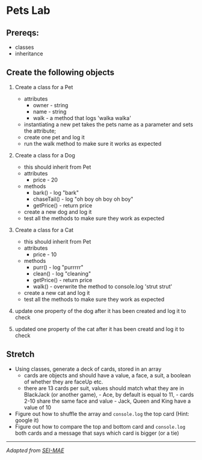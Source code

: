 # Pets Lab

## Prereqs:
* classes
* inheritance

## Create the following objects

1. Create a class for a Pet
    - attributes
        - owner - string
        - name - string
        - walk - a method that logs 'walka walka'
    - instantiating a new pet takes the pets name as a parameter and sets the attribute;
    - create one pet and log it
    - run the walk method to make sure it works as expected

1. Create a class for a Dog
    - this should inherit from Pet
    - attributes
        - price - 20
    - methods
        - bark() - log "bark"
        - chaseTail() - log "oh boy oh boy oh boy"
        - getPrice() - return price
    - create a new dog and log it
    - test all the methods to make sure they work as expected


1. Create a class for a Cat
    - this should inherit from Pet
    - attributes
        - price - 10
    - methods
        - purr() - log "purrrrr"
        - clean() - log "cleaning"
        - getPrice() - return price
        - walk() - overwrite the method to console.log 'strut strut'
    - create a new cat and log it
    - test all the methods to make sure they work as expected
    
1. update one property of the dog after it has been created and log it to check
1. updated one property of the cat after it has been creatd and log it to check



## Stretch

- Using classes, generate a deck of cards, stored in an array
    - cards are objects and should have a value, a face, a suit, a boolean of whether they are faceUp etc.
    - there are 13 cards per suit, values should match what they are in BlackJack (or another game), 
            - Ace, by default is equal to 11, 
            - cards 2-10 share the same face and value
            - Jack, Queen and King have a value of 10
- Figure out how to shuffle the array and `console.log` the top card (Hint: google it)
- Figure out how to compare the top and bottom card and `console.log` both cards and a message that says which card is bigger (or a tie)

---

*Adapted from [SEI-MAE](https://git.generalassemb.ly/Software-Engineering-Immersive-Remote/SEIR-MAE-INSTRUCTORS/blob/master/unit_1/w04d3/student_labs/afternoon_lab.md)*
